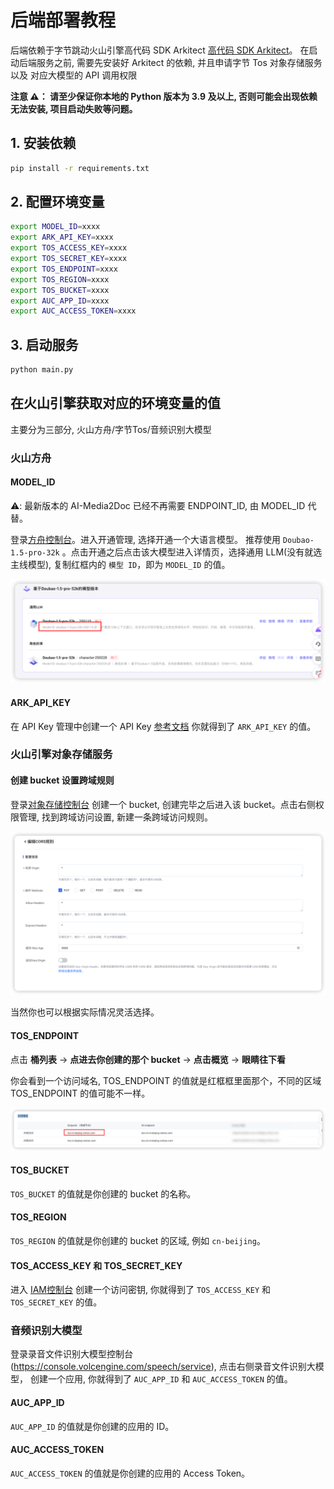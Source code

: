 # 后端部署教程

后端依赖于字节跳动火山引擎高代码 SDK Arkitect [高代码 SDK Arkitect](https://github.com/volcengine/ai-app-lab/blob/main/arkitect/README.md)。 
在启动后端服务之前, 需要先安装好 Arkitect 的依赖, 并且申请字节 Tos 对象存储服务 以及 对应大模型的 API 调用权限

**注意 ⚠️： 请至少保证你本地的 Python 版本为 3.9 及以上, 否则可能会出现依赖无法安装, 项目启动失败等问题。**

## 1. 安装依赖
```bash
pip install -r requirements.txt
```

## 2. 配置环境变量

```bash
export MODEL_ID=xxxx
export ARK_API_KEY=xxxx
export TOS_ACCESS_KEY=xxxx
export TOS_SECRET_KEY=xxxx
export TOS_ENDPOINT=xxxx
export TOS_REGION=xxxx
export TOS_BUCKET=xxxx
export AUC_APP_ID=xxxx
export AUC_ACCESS_TOKEN=xxxx
```


## 3. 启动服务
```bash
python main.py
```

## 在火山引擎获取对应的环境变量的值
主要分为三部分, 火山方舟/字节Tos/音频识别大模型

### 火山方舟
#### MODEL_ID

⚠️: 最新版本的 AI-Media2Doc 已经不再需要 ENDPOINT_ID, 由 MODEL_ID 代替。

登录[方舟控制台](https://console.volcengine.com/ark/region:ark+cn-beijing/openManagement?projectName=default)。进入开通管理, 选择开通一个大语言模型。
推荐使用 `Doubao-1.5-pro-32k` 。点击开通之后点击该大模型进入详情页，选择通用 LLM(没有就选主线模型), 复制红框内的 `模型 ID`，即为 `MODEL_ID` 的值。


<p>
<img src="../docs/images/model_id.png" alt="model id">
</p>



#### ARK_API_KEY
在 API Key 管理中创建一个 API Key [参考文档](https://www.volcengine.com/docs/82379/1399008#_3-%E5%88%9B%E5%BB%BAAPIKey) 你就得到了 `ARK_API_KEY` 的值。

### 火山引擎对象存储服务
#### 创建 bucket 设置跨域规则
登录[对象存储控制台](https://console.volcengine.com/tos) 创建一个 bucket, 创建完毕之后进入该 bucket。点击右侧权限管理, 找到跨域访问设置, 新建一条跨域访问规则。
<p>
<img src="../docs/images/cors.png" alt="tos access key">
</p>
当然你也可以根据实际情况灵活选择。

#### TOS_ENDPOINT
点击 **桶列表** ->  **点进去你创建的那个 bucket** -> **点击概览** -> **眼睛往下看**

你会看到一个访问域名, TOS_ENDPOINT 的值就是红框框里面那个，不同的区域 TOS_ENDPOINT 的值可能不一样。
<p>
<img src="../docs/images/tos_endpoint.png" alt="tos access key">
</p>


#### TOS_BUCKET
`TOS_BUCKET` 的值就是你创建的 bucket 的名称。

#### TOS_REGION
`TOS_REGION` 的值就是你创建的 bucket 的区域, 例如 `cn-beijing`。


#### TOS_ACCESS_KEY 和 TOS_SECRET_KEY
进入 [IAM控制台](https://console.volcengine.com/iam/keymanage) 创建一个访问密钥,
你就得到了 `TOS_ACCESS_KEY` 和 `TOS_SECRET_KEY` 的值。


### 音频识别大模型
登录录音文件识别大模型控制台(https://console.volcengine.com/speech/service), 点击右侧录音文件识别大模型， 创建一个应用, 你就得到了 `AUC_APP_ID` 和 `AUC_ACCESS_TOKEN` 的值。
#### AUC_APP_ID
`AUC_APP_ID` 的值就是你创建的应用的 ID。

#### AUC_ACCESS_TOKEN
`AUC_ACCESS_TOKEN` 的值就是你创建的应用的 Access Token。







